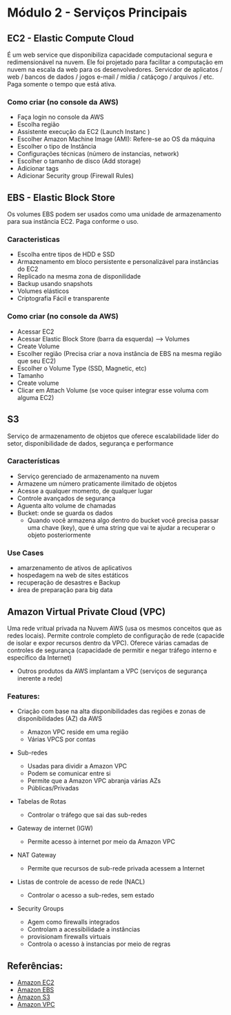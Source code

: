 # Módulo 2 - Serviços Principais

## EC2 - Elastic Compute Cloud
É um web service que disponibiliza capacidade computacional segura e redimensionável na nuvem. Ele foi projetado para facilitar a computação em nuvem na escala da web para os desenvolvedores. Servicdor de aplicatos / web / bancos de dados / jogos e-mail / mídia / catáçogo / arquivos / etc. Paga somente o tempo que está ativa.

### Como criar (no console da AWS)
* Faça login no console da AWS
* Escolha região
* Assistente execução da EC2 (Launch Instanc )
* Escolher Amazon Machine Image (AMI): Refere-se ao OS da máquina
* Escolher o tipo de Instância
* Configurações técnicas (número de instancias, network)
* Escolher o tamanho de disco (Add storage)
* Adicionar tags
* Adicionar Security group (Firewall Rules)

## EBS - Elastic Block Store
Os volumes EBS podem ser usados como uma unidade de armazenamento para sua instância EC2. Paga conforme o uso.

### Caracteristicas
  * Escolha entre tipos de HDD e SSD
  * Armazenamento em bloco persistente e personalizável para instâncias do EC2
  * Replicado na mesma zona de disponilidade
  * Backup usando snapshots
  * Volumes elásticos
  * Criptografia Fácil e transparente

### Como criar (no console da AWS)
  * Acessar EC2
  * Acessar Elastic Block Store (barra da esquerda) --> Volumes
  * Create Volume
  * Escolher região (Precisa criar a nova instância de EBS na mesma região que seu EC2)
  * Escolher o Volume Type (SSD, Magnetic, etc)
  * Tamanho
  * Create volume
  * Clicar em Attach Volume (se voce quiser integrar esse voluma com alguma EC2)

## S3
Serviço de armazenamento de objetos que oferece escalabilidade líder do setor, disponibilidade de dados, segurança e performance

### Características
  * Serviço gerenciado de armazenamento na nuvem
  * Armazene um número praticamente ilimitado de objetos
  * Acesse a qualquer momento, de qualquer lugar
  * Controle avançados de segurança
  * Aguenta alto volume de chamadas
  * Bucket: onde se guarda os dados
    * Quando você armazena algo dentro do bucket você precisa passar uma chave (key), que é uma string que vai te ajudar a recuperar o objeto posteriormente

###  Use Cases
  * amarzenamento de ativos de aplicativos
  * hospedagem na web de sites estáticos
  * recuperação de desastres e Backup
  * área de preparação para big data

## Amazon Virtual Private Cloud (VPC)
Uma rede vritual privada na Nuvem AWS (usa os mesmos conceitos que as redes locais). Permite controle completo de configuração de rede (capacide de isolar e expor recursos dentro da VPC). Oferece várias camadas de controles de segurança (capacidade de permitir e negar tráfego interno e específico da Internet)
  * Outros produtos da AWS implantam a VPC (serviços de segurança inerente a rede)

### Features:
  * Criação com base na alta disponibilidades das regiões e zonas de disponibilidades (AZ) da AWS
    * Amazon VPC reside em uma região
    * Várias VPCS por contas
  * Sub-redes
    * Usadas para dividir a Amazon VPC
    * Podem se comunicar entre si
    * Permite que a Amazon VPC abranja várias AZs
    * Públicas/Privadas
  * Tabelas de Rotas
    * Controlar o tráfego que sai das sub-redes
  * Gateway de internet (IGW)
    * Permite acesso à internet por meio da Amazon VPC
  * NAT Gateway
    * Permite que recursos de sub-rede privada acessem a Internet
  * Listas de controle de acesso de rede (NACL)
    * Controlar o acesso a sub-redes, sem estado

  * Security Groups
    * Agem como firewalls integrados
    * Controlam a acessibilidade a instâncias
    * provisionam firewalls virtuais
    * Controla o acesso à instancias por meio de regras


## Referências:
- [Amazon EC2](https://aws.amazon.com/pt/ec2)
- [Amazon EBS](https://aws.amazon.com/pt/ebs/)
- [Amazon S3](https://aws.amazon.com/pt/s3/)
- [Amazon VPC](https://aws.amazon.com/pt/vpc/)
